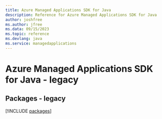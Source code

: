 ```yaml
---
title: Azure Managed Applications SDK for Java
description: Reference for Azure Managed Applications SDK for Java
author: joshfree
ms.author: jfree
ms.data: 09/15/2023
ms.topic: reference
ms.devlang: java
ms.service: managedapplications
---
```

# Azure Managed Applications SDK for Java - legacy
## Packages - legacy
[!INCLUDE [packages](managed-applications-index.md)]